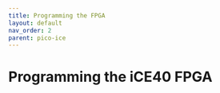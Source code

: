 ```yaml
---
title: Programming the FPGA
layout: default
nav_order: 2
parent: pico-ice
---
```


# Programming the iCE40 FPGA

